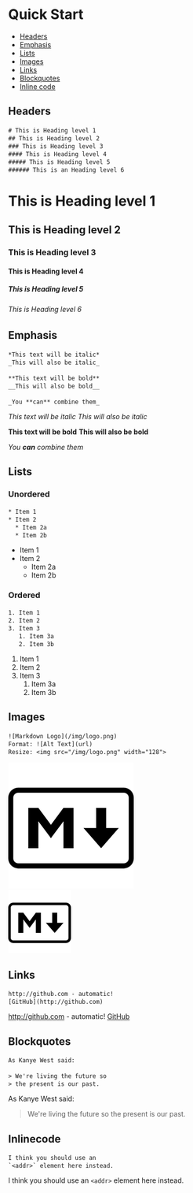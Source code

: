 # Quick Start
* [Headers](#headers)
* [Emphasis](#emphasis)
* [Lists](#lists)
* [Images](#images)
* [Links](#links)
* [Blockquotes](#blockquotes)
* [Inline code](#inlinecode)

## Headers
    # This is Heading level 1
    ## This is Heading level 2
    ### This is Heading level 3
    #### This is Heading level 4
    ##### This is Heading level 5
    ###### This is an Heading level 6

# This is Heading level 1
## This is Heading level 2
### This is Heading level 3
#### This is Heading level 4
##### This is Heading level 5
###### This is Heading level 6

## Emphasis
    *This text will be italic*
    _This will also be italic_

    **This text will be bold**
    __This will also be bold__

    _You **can** combine them_

*This text will be italic*
_This will also be italic_

**This text will be bold**
__This will also be bold__

_You **can** combine them_

## Lists
### Unordered
    * Item 1
    * Item 2
      * Item 2a
      * Item 2b

* Item 1
* Item 2
  * Item 2a
  * Item 2b
### Ordered
    1. Item 1
    2. Item 2
    3. Item 3
       1. Item 3a
       2. Item 3b

1. Item 1
2. Item 2
3. Item 3
   1. Item 3a
   2. Item 3b

## Images
    ![Markdown Logo](/img/logo.png)
    Format: ![Alt Text](url)
    Resize: <img src="/img/logo.png" width="128">

![Markdown Logo](/img/logo.png)  
<img src="/img/logo.png" width="128">

## Links
    http://github.com - automatic!
    [GitHub](http://github.com)

http://github.com - automatic!
[GitHub](http://github.com)

## Blockquotes
    As Kanye West said:

    > We're living the future so
    > the present is our past.

As Kanye West said:

> We're living the future so
> the present is our past.

## Inlinecode
    I think you should use an
    `<addr>` element here instead.

I think you should use an
`<addr>` element here instead.
